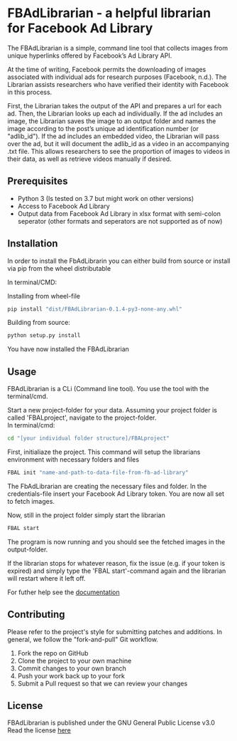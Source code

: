 # FBAdLibrarian - a helpful librarian for Facebook Ad Library 

The FBAdLibrarian is a simple, command line tool that collects images from unique hyperlinks offered by Facebook’s Ad Library API.

At the time of writing, Facebook permits the downloading of images associated with individual ads for research purposes (Facebook, n.d.). 
The Librarian assists researchers who have verified their identity with Facebook in this process. 

First, the Librarian takes the output of the API and prepares a url for each ad. Then, the Librarian looks up each ad individually. 
If the ad includes an image, the Librarian saves the image to an output folder and names the image according to the post’s unique ad identification number (or "adlib_id"). 
If the ad includes an embedded video, the Librarian will pass over the ad, but it will document the adlib_id as a video in an accompanying .txt file. 
This allows researchers to see the proportion of images to videos in their data, as well as retrieve videos manually if desired. 



## Prerequisites
* Python 3 (Is tested on 3.7 but might work on other versions)
* Access to Facebook Ad Library 
* Output data from Facebook Ad Library in xlsx format with semi-colon seperator (other formats and seperators are not supported as of now)  


## Installation
In order to install the FbAdLibrarin you can either build from source or install via pip from the wheel distributable

In terminal/CMD:

Installing from  wheel-file
```bash
pip install "dist/FBAdLibrarian-0.1.4-py3-none-any.whl"
```

Building from source:

```bash
python setup.py install 
```

You have now installed the FBAdLibrarian  


## Usage

FBAdLibrarian is a CLi (Command line tool). You use the tool with the terminal/cmd.

Start a new project-folder for your data.
Assuming your project folder is called 'FBALproject', navigate to the project-folder.  
In terminal/cmd:
```bash
cd "[your individual folder structure]/FBALproject"
```

First, initialiaze the project. This command will setup the librarians environment with necessary folders and files
```bash
FBAL init "name-and-path-to-data-file-from-fb-ad-library"
```
The FbAdLibrarian are creating the necessary files and folder. 
In the credentials-file insert your Facebook Ad Library token.
You are now all set to fetch images.

Now, still in the project folder simply start the librarian
```bash
FBAL start 
```
The program is now running and you should see the fetched images in the output-folder.  

If the librarian stops for whatever reason, fix the issue (e.g. if your token is expired) and simply type the 'FBAL start'-command again and the librarian will restart where it left off.


For futher help see the [documentation](https://fbadlibrarian.readthedocs.io/en/latest/index.html)  



## Contributing
Please refer to the project's style for submitting patches and additions. In general, we follow the "fork-and-pull" Git workflow.

1. Fork the repo on GitHub
2. Clone the project to your own machine
3. Commit changes to your own branch
4. Push your work back up to your fork
5. Submit a Pull request so that we can review your changes  



## License
FBAdLibrarian is published under the GNU General Public License v3.0  
Read the license [here](LICENSE)

